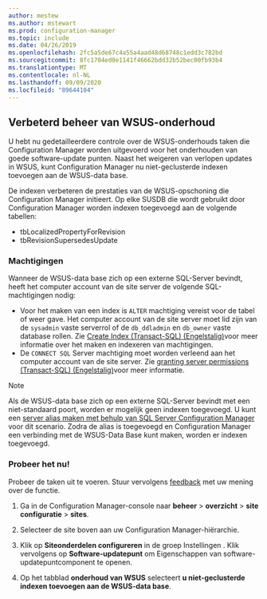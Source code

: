```yaml
---
author: mestew
ms.author: mstewart
ms.prod: configuration-manager
ms.topic: include
ms.date: 04/26/2019
ms.openlocfilehash: 2fc5a5de67c4a55a4aad48d68748c1edd3c782bd
ms.sourcegitcommit: 8fc1704ed0e1141f46662bdd32b52bec00fb93b4
ms.translationtype: MT
ms.contentlocale: nl-NL
ms.lasthandoff: 09/09/2020
ms.locfileid: "89644104"
---
```

## <a name="improved-control-over-wsus-maintenance"></a>Verbeterd beheer van WSUS-onderhoud
<!--41101009-->

U hebt nu gedetailleerdere controle over de WSUS-onderhouds taken die Configuration Manager worden uitgevoerd voor het onderhouden van goede software-update punten. Naast het weigeren van verlopen updates in WSUS, kunt Configuration Manager nu niet-geclusterde indexen toevoegen aan de WSUS-data base. 

De indexen verbeteren de prestaties van de WSUS-opschoning die Configuration Manager initieert. Op elke SUSDB die wordt gebruikt door Configuration Manager worden indexen toegevoegd aan de volgende tabellen:

- tbLocalizedPropertyForRevision
- tbRevisionSupersedesUpdate

### <a name="permissions"></a>Machtigingen

Wanneer de WSUS-data base zich op een externe SQL-Server bevindt, heeft het computer account van de site server de volgende SQL-machtigingen nodig:

- Voor het maken van een index is `ALTER` machtiging vereist voor de tabel of weer gave. Het computer account van de site server moet lid zijn van de `sysadmin` vaste serverrol of de `db_ddladmin` en `db_owner` vaste database rollen. Zie [Create Index (Transact-SQL) (Engelstalig)](/sql/t-sql/statements/create-index-transact-sql#permissions)voor meer informatie over het maken en indexeren van machtigingen.
- De `CONNECT SQL` Server machtiging moet worden verleend aan het computer account van de site server. Zie [granting server permissions (Transact-SQL) (Engelstalig)](/sql/t-sql/statements/grant-server-permissions-transact-sql)voor meer informatie.

> [!NOTE]  
>  Als de WSUS-data base zich op een externe SQL-Server bevindt met een niet-standaard poort, worden er mogelijk geen indexen toegevoegd. U kunt een [server alias maken met behulp van SQL Server Configuration Manager](/sql/database-engine/configure-windows/create-or-delete-a-server-alias-for-use-by-a-client) voor dit scenario. Zodra de alias is toegevoegd en Configuration Manager een verbinding met de WSUS-Data Base kunt maken, worden er indexen toegevoegd. 

### <a name="try-it-out"></a>Probeer het nu!

Probeer de taken uit te voeren. Stuur vervolgens [feedback](../../../../understand/find-help.md#product-feedback) met uw mening over de functie.

1. Ga in de Configuration Manager-console naar **beheer**  >  **overzicht**  >  **site configuratie**  >  **sites**.

2. Selecteer de site boven aan uw Configuration Manager-hiërarchie.

3. Klik op **Siteonderdelen configureren** in de groep Instellingen . Klik vervolgens op **Software-updatepunt** om Eigenschappen van software-updatepuntcomponent te openen.

4. Op het tabblad **onderhoud van WSUS** selecteert **u niet-geclusterde indexen toevoegen aan de WSUS-data base**.